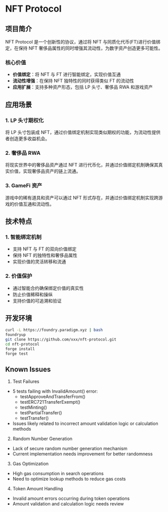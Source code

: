 # NFT Protocol

## 项目简介

NFT Protocol 是一个创新性的协议，通过将 NFT 与同质化代币(FT)进行价值绑定，在保持 NFT 奢侈品属性的同时增强其流动性，为数字资产创造更多可能性。

### 核心价值
- **价值绑定**：将 NFT 与 FT 进行智能绑定，实现价值互通
- **流动性增强**：在保持 NFT 独特性的同时获得类似 FT 的流动性
- **应用扩展**：支持多种资产形态，包括 LP 头寸、奢侈品 RWA 和游戏资产

## 应用场景

### 1. LP 头寸期权化
将 LP 头寸包装成 NFT，通过价值绑定机制实现类似期权的功能，为流动性提供者创造更多收益机会。

### 2. 奢侈品 RWA
将现实世界中的奢侈品资产通过 NFT 进行代币化，并通过价值绑定机制确保其真实价值，实现奢侈品资产的链上流通。

### 3. GameFi 资产
游戏中的稀有道具和资产可以通过 NFT 形式存在，并通过价值绑定机制实现跨游戏的价值互通和流动性。

## 技术特点

### 1. 智能绑定机制
- 支持 NFT 与 FT 的双向价值绑定
- 保持 NFT 的独特性和奢侈品属性
- 实现价值的灵活转移和流通

### 2. 价值保护
- 通过智能合约确保绑定价值的真实性
- 防止价值稀释和操纵
- 支持价值的可追溯和验证

## 开发环境
```bash
curl -L https://foundry.paradigm.xyz | bash
foundryup
git clone https://github.com/xxx/nft-protocol.git
cd nft-protocol
forge install
forge test
```

## Known Issues

1. Test Failures
- 5 tests failing with InvalidAmount() error:
  - testApproveAndTransferFrom()
  - testERC721TransferExempt()
  - testMinting()
  - testPartialTransfer()
  - testTransfer()
- Issues likely related to incorrect amount validation logic or calculation methods

2. Random Number Generation
- Lack of secure random number generation mechanism
- Current implementation needs improvement for better randomness

3. Gas Optimization
- High gas consumption in search operations
- Need to optimize lookup methods to reduce gas costs

4. Token Amount Handling
- Invalid amount errors occurring during token operations
- Amount validation and calculation logic needs review
